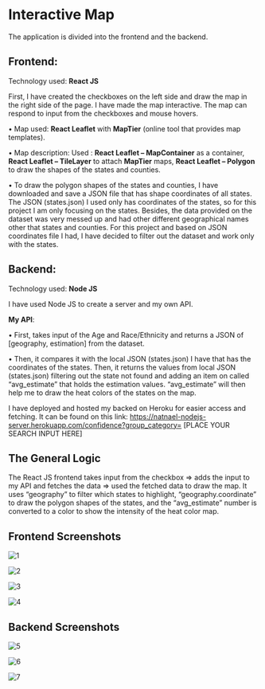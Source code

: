 # **Interactive Map**

The application is divided into the frontend and the backend.

## **Frontend**:

Technology used: **React JS**

First, I have created the checkboxes on the left side and draw the map in the right side of the page.
I have made the map interactive. The map can respond to input from the checkboxes and mouse hovers.     

• Map used: **React Leaflet** with **MapTier** (online tool that provides map templates). <br />

• Map description: Used : **React Leaflet – MapContainer** as a container, **React Leaflet – TileLayer** to attach **MapTier** maps, **React Leaflet – Polygon** to draw the shapes of the states and counties. <br />

• To draw the polygon shapes of the states and counties, I have downloaded and save a JSON file that has shape coordinates of all states. The JSON (states.json) I used only has coordinates of the states, so for this project I am only focusing on the states. Besides, the data provided on the dataset was very messed up and had other different geographical names other that states and counties. For this project and based on JSON coordinates file I had, I have decided to filter out the dataset and work only with the states. <br />  

## **Backend**:

Technology used: **Node JS**

I have used Node JS to create a server and my own API.

**My API**:

• First, takes input of the Age and Race/Ethnicity and returns a JSON of [geography, estimation] from the dataset. <br />

• Then, it compares it with the local JSON (states.json) I have that has the coordinates of the states. Then, it returns the values from local JSON (states.json) filtering out the state not found and adding an item on called “avg_estimate” that holds the estimation values. “avg_estimate” will then help me to draw the heat colors of the states on the map. <br />

I have deployed and hosted my backed on Heroku for easier access and fetching.
It can be found on this link: https://natnael-nodejs-server.herokuapp.com/confidence?group_category= [PLACE YOUR SEARCH INPUT HERE]

## **The General Logic**
The React JS frontend takes input from the checkbox => adds the input to my API and fetches the data => used the fetched data to draw the map. It uses “geography” to filter which states to highlight, “geography.coordinate” to draw the polygon shapes of the states, and the “avg_estimate” number is converted to a color to show the intensity of the heat color map.

## **Frontend Screenshots**
![1](https://user-images.githubusercontent.com/106341725/210357903-3eb52325-4085-4f1e-a22a-a113434d5298.jpg)

![2](https://user-images.githubusercontent.com/106341725/210357930-f34d2782-c14b-4d04-87c5-8a29203ba415.jpg)

![3](https://user-images.githubusercontent.com/106341725/210357954-8208e3a7-245f-4f94-99d1-d71407b0efd7.jpg)

![4](https://user-images.githubusercontent.com/106341725/210357963-6615a6c1-c7de-4f32-8aa6-3b5f4f1b73c6.jpg)


## **Backend Screenshots**

![5](https://user-images.githubusercontent.com/106341725/210357992-9cc5a94e-1b26-4c02-a831-fb3f49dd4b7f.jpg)

![6](https://user-images.githubusercontent.com/106341725/210358018-af0f0cb6-5610-464c-9b9a-5bbb3795855d.jpg)

![7](https://user-images.githubusercontent.com/106341725/210358237-ffb9133f-14a2-435c-aafa-ca5a87ef9ec4.jpg)



